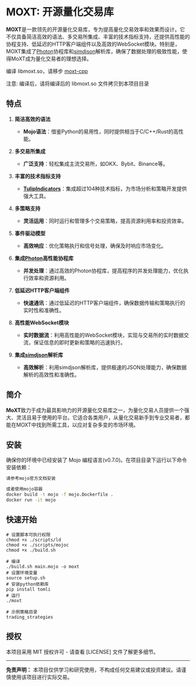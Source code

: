 # MOXT: 开源量化交易库

**MOXT**是一款领先的开源量化交易库，专为提高量化交易效率和效果而设计。它不仅具备简洁高效的语法、多交易所集成、丰富的技术指标支持，还提供高性能的协程支持、低延迟的HTTP客户端组件以及高效的WebSocket模块。特别是，MOXT集成了[Photon](https://github.com/alibaba/PhotonLibOS)协程库和[simdjson](https://github.com/simdjson/simdjson)解析库，确保了数据处理的极致性能，使得MoXT成为量化交易者的理想选择。

编译 libmoxt.so，请移步 [moxt-cpp](https://github.com/f0cii/moxt-cpp)

注意: 编译后，请将编译后的 libmoxt.so 文件拷贝到本项目目录

## 特点

1. **简洁高效的语法**
   - **Mojo语法**：借鉴Python的易用性，同时提供相当于C/C++/Rust的高性能。
   
2. **多交易所集成**
   - **广泛支持**：轻松集成主流交易所，如OKX、Bybit、Binance等。
   
3. **丰富的技术指标支持**
   - **[TulipIndicators](https://tulipindicators.org/)**：集成超过104种技术指标，为市场分析和策略开发提供强大工具。
   
4. **多策略支持**
   - **灵活运用**：同时运行和管理多个交易策略，提高资源利用率和投资效率。
   
5. **事件驱动模型**
   - **高效响应**：优化策略执行和信号处理，确保及时响应市场变化。
   
6. **集成[Photon](https://github.com/alibaba/PhotonLibOS)高性能协程库**
   - **并发处理**：通过高效的Photon协程库，提高程序的并发处理能力，优化执行效率和资源利用。
   
7. **低延迟HTTP客户端组件**
   - **快速通讯**：通过低延迟的HTTP客户端组件，确保数据传输和策略执行的实时性和准确性。
   
8. **高性能WebSocket模块**
   - **实时数据流**：利用高性能的WebSocket模块，实现与交易所的实时数据交流，保证信息的即时更新和策略的迅速执行。
   
9. **集成[simdjson](https://github.com/simdjson/simdjson)解析库**
   - **高效解析**：利用simdjson解析库，提供极速的JSON处理能力，确保数据解析的高效性和准确性。

## 简介

**MoXT**致力于成为最具影响力的开源量化交易库之一，为量化交易人员提供一个强大、灵活且易于使用的平台。它适合各类用户，从量化交易新手到专业交易者，都能在MOXT中找到所需工具，以应对复杂多变的市场环境。

## 安装

确保你的环境中已经安装了 Mojo 编程语言(v0.7.0)。在项目目录下运行以下命令安装依赖：

```bash
请参考mojo官方文档安装

或者使用mojo容器
docker build -t mojo -f mojo.Dockerfile .
docker run -it mojo
```

## 快速开始

```mojo
# 设置脚本可执行权限
chmod +x ./scripts/ld
chmod +x ./scripts/mojoc
chmod +x ./build.sh

# 编译
./build.sh main.mojo -o moxt
# 设置环境变量
source setup.sh
# 安装python依赖库
pip install tomli
# 运行
./moxt

# 示例策略目录
trading_strategies

```

## 授权

本项目采用 MIT 授权许可 - 请查看 [LICENSE] 文件了解更多细节。

---

**免责声明：** 本项目仅供学习和研究使用，不构成任何交易建议或投资建议。请谨慎使用该项目进行实际交易。
